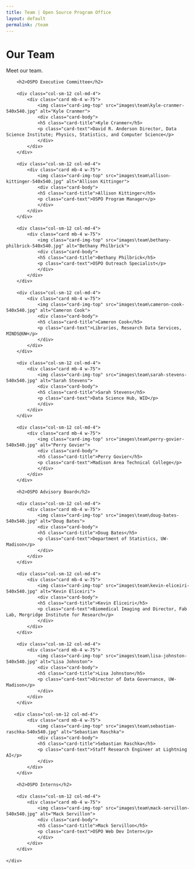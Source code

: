 ```yaml
---
title: Team | Open Source Program Office
layout: default
permalink: /team
---
```

    
<h1 class="page-title uw-mini-bar">Our Team</h1>
<p class="page-description">Meet our team.</p>

<div class="d-flex flex-col">
    <div class="row m-md-auto">

        <h2>OSPO Executive Committee</h2>

        <div class="col-sm-12 col-md-4">
            <div class="card mb-4 w-75">
                <img class="card-img-top" src="images\team\kyle-cranmer-540x540.jpg" alt="Kyle Cranmer">
                <div class="card-body">
                <h5 class="card-title">Kyle Cranmer</h5>
                <p class="card-text">David R. Anderson Director, Data Science Institute; Physics, Statistics, and Computer Science</p>
                </div>
            </div>
        </div>

        <div class="col-sm-12 col-md-4">
            <div class="card mb-4 w-75">
                <img class="card-img-top" src="images\team\allison-kittinger-540x540.jpg" alt="Allison Kittinger">
                <div class="card-body">
                <h5 class="card-title">Allison Kittinger</h5>
                <p class="card-text">OSPO Program Manager</p>
                </div>
            </div>
        </div>

        <div class="col-sm-12 col-md-4">
            <div class="card mb-4 w-75">
                <img class="card-img-top" src="images\team\bethany-philbrick-540x540.jpg" alt="Bethany Philbrick">
                <div class="card-body">
                <h5 class="card-title">Bethany Philbrick</h5>
                <p class="card-text">OSPO Outreach Specialist</p>
                </div>
            </div>
        </div>

        <div class="col-sm-12 col-md-4">
            <div class="card mb-4 w-75">
                <img class="card-img-top" src="images\team\cameron-cook-540x540.jpg" alt="Cameron Cook">
                <div class="card-body">
                <h5 class="card-title">Cameron Cook</h5>
                <p class="card-text">Libraries, Research Data Services, MINDS@UW</p>
                </div>
            </div>
        </div>

        <div class="col-sm-12 col-md-4">
            <div class="card mb-4 w-75">
                <img class="card-img-top" src="images\team\sarah-stevens-540x540.jpg" alt="Sarah Stevens">
                <div class="card-body">
                <h5 class="card-title">Sarah Stevens</h5>
                <p class="card-text">Data Science Hub, WID</p>
                </div>
            </div>
        </div>

        <div class="col-sm-12 col-md-4">
            <div class="card mb-4 w-75">
                <img class="card-img-top" src="images\team\perry-govier-540x540.jpg" alt="Perry Govier">
                <div class="card-body">
                <h5 class="card-title">Perry Govier</h5>
                <p class="card-text">Madison Area Technical College</p>
                </div>
            </div>
        </div>

        <h2>OSPO Advisory Board</h2>

        <div class="col-sm-12 col-md-4">
            <div class="card mb-4 w-75">
                <img class="card-img-top" src="images\team\doug-bates-540x540.jpg" alt="Doug Bates">
                <div class="card-body">
                <h5 class="card-title">Doug Bates</h5>
                <p class="card-text">Department of Statistics, UW-Madison</p>
                </div>
            </div>
        </div>

        <div class="col-sm-12 col-md-4">
            <div class="card mb-4 w-75">
                <img class="card-img-top" src="images\team\kevin-eliceiri-540x540.jpg" alt="Kevin Eliceiri">
                <div class="card-body">
                <h5 class="card-title">Kevin Eliceiri</h5>
                <p class="card-text">Biomedical Imaging and Director, Fab Lab, Morgridge Institute for Research</p>
                </div>
            </div>
        </div>

        <div class="col-sm-12 col-md-4">
            <div class="card mb-4 w-75">
                <img class="card-img-top" src="images\team\lisa-johnston-540x540.jpg" alt="Lisa Johnston">
                <div class="card-body">
                <h5 class="card-title">Lisa Johnston</h5>
                <p class="card-text">Director of Data Governance, UW-Madison</p>
                </div>
            </div>
        </div>

       <div class="col-sm-12 col-md-4">
            <div class="card mb-4 w-75">
                <img class="card-img-top" src="images\team\sebastian-raschka-540x540.jpg" alt="Sebastian Raschka">
                <div class="card-body">
                <h5 class="card-title">Sebastian Raschka</h5>
                <p class="card-text">Staff Research Engineer at Lightning AI</p>
                </div>
            </div>
        </div>

        <h2>OSPO Interns</h2>

        <div class="col-sm-12 col-md-4">
            <div class="card mb-4 w-75">
                <img class="card-img-top" src="images\team\mack-servillon-540x540.jpg" alt="Mack Servillon">
                <div class="card-body">
                <h5 class="card-title">Mack Servillon</h5>
                <p class="card-text">OSPO Web Dev Intern</p>
                </div>
            </div>
        </div>

    </div>
</div>